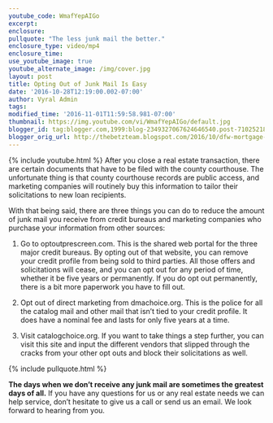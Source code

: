 ```yaml
---
youtube_code: WmafYepAIGo
excerpt:
enclosure:
pullquote: "The less junk mail the better."
enclosure_type: video/mp4
enclosure_time:
use_youtube_image: true
youtube_alternate_image: /img/cover.jpg
layout: post
title: Opting Out of Junk Mail Is Easy
date: '2016-10-28T12:19:00.002-07:00'
author: Vyral Admin
tags:
modified_time: '2016-11-01T11:59:58.981-07:00'
thumbnail: https://img.youtube.com/vi/WmafYepAIGo/default.jpg
blogger_id: tag:blogger.com,1999:blog-2349327067624646540.post-7102521809789893218
blogger_orig_url: http://thebetzteam.blogspot.com/2016/10/dfw-mortgage-lender-opting-out-of-junk.html
---
```

{% include youtube.html %}
After you close a real estate transaction, there are certain documents that have to be filed with the county courthouse. The unfortunate thing is that county courthouse records are public access, and marketing companies will routinely buy this information to tailor their solicitations to new loan recipients.

With that being said, there are three things you can do to reduce the amount of junk mail you receive from credit bureaus and marketing companies who purchase your information from other sources:

1. Go to optoutprescreen.com. This is the shared web portal for the three major credit bureaus. By opting out of that website, you can remove your credit profile from being sold to third parties. All those offers and solicitations will cease, and you can opt out for any period of time, whether it be five years or permanently. If you do opt out permanently, there is a bit more paperwork you have to fill out.

2. Opt out of direct marketing from dmachoice.org. This is the police for all the catalog mail and other mail that isn’t tied to your credit profile. It does have a nominal fee and lasts for only five years at a time.

3. Visit catalogchoice.org. If you want to take things a step further, you can visit this site and input the different vendors that slipped through the cracks from your other opt outs and block their solicitations as well.

{% include pullquote.html %}

**The days when we don’t receive any junk mail are sometimes the greatest days of all.** If you have any questions for us or any real estate needs we can help service, don’t hesitate to give us a call or send us an email. We look forward to hearing from you.

